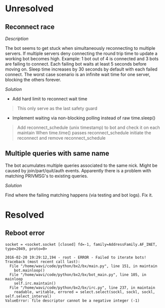 
# Unresolved

## Reconnect race

*Description*

The bot seems to get stuck when simultaneously reconnecting to multiple servers.
If multiple servers deny connecting the round trip time to update a working bot becomes high.
Example: 1 bot out of 4 is connected and 3 bots are failing to connect.
Each failing bot waits at least 5 seconds before moving on.
Sleep time increases by 30 seconds by default with each failed connect.
The worst case scenario is an infinite wait time for one server, blocking the others forever.

*Solution*
 - Add hard limit to reconnect wait time 
 > This only serve as the last safety guard
 
 - Implement waiting via non-blocking polling instead of raw time.sleep()
 > Add reconnect_schedule (unix timestamp) to bot and check it on each maintain
 > When time.time() passes reconnect_schedule initiate the reconnect and remove reconnect_schedule

## Multiple queries with same name

The bot acumulates multiple queries associated to the same nick.
Might be caused by join/part/quit/auth events.
Apparently there is a problem with matching PRIVMSG's to existing queries.

*Solution*

Find where the failing matching happens (via testing and bot logs). Fix it.


# Resolved

## Reboot error

    socket = <socket.socket [closed] fd=-1, family=AddressFamily.AF_INET, type=2049, proto=0>

    2016-02-20 19:29:12,194 - root - ERROR - Failed to iterate bots!
    Traceback (most recent call last):
      File "/home/wavi/code/python/bx2/bx/main.py", line 151, in maintain
        bot.mainloop()
      File "/home/wavi/code/python/bx2/bx/bot_main.py", line 105, in mainloop
        self.irc.maintain()
      File "/home/wavi/code/python/bx2/bx/irc.py", line 237, in maintain
        readable, writable, errored = select.select(sockl, sockl, sockl, self.select_interval)
    ValueError: file descriptor cannot be a negative integer (-1)
    

